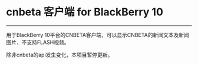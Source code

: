 # cnbeta 客户端 for BlackBerry 10
---------------------------------

用于BlackBerry 10平台的CNBETA客户端，可以显示CNBETA的新闻文本及新闻图片，不支持FLASH视频。

除非cnbeta的api发生变化，本项目暂停更新。
